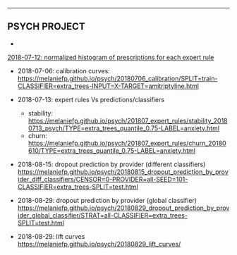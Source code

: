 -------------
PSYCH PROJECT
-------------

* <a href="https://melaniefp.github.io/psych/201807_expert_rules/20180712_expert_rules_html_psych_traj_old/LABEL=anxiety.html">
2018-07-12: normalized histogram of prescriptions for each expert rule
</a>

* 2018-07-06: calibration curves:
https://melaniefp.github.io/psych/20180706_calibration/SPLIT=train-CLASSIFIER=extra_trees-INPUT=X-TARGET=amitriptyline.html

* 2018-07-13: expert rules Vs predictions/classifiers
    - stability:
        https://melaniefp.github.io/psych/201807_expert_rules/stability_20180713_psych/TYPE=extra_trees_quantile_0.75-LABEL=anxiety.html
    - churn:
        https://melaniefp.github.io/psych/201807_expert_rules/churn_20180610/TYPE=extra_trees_quantile_0.75-LABEL=anxiety.html

* 2018-08-15: dropout prediction by provider (different classifiers)
	https://melaniefp.github.io/psych/20180815_dropout_prediction_by_provider_diff_classifiers/CENSOR=0-PROVIDER=all-SEED=101-CLASSIFIER=extra_trees-SPLIT=test.html

* 2018-08-29: dropout prediction by provider (global classifier)
	https://melaniefp.github.io/psych/20180829_dropout_prediction_by_provider_global_classifier/STRAT=all-CLASSIFIER=extra_trees-SPLIT=test.html

* 2018-08-29: lift curves
	https://melaniefp.github.io/psych/20180829_lift_curves/
